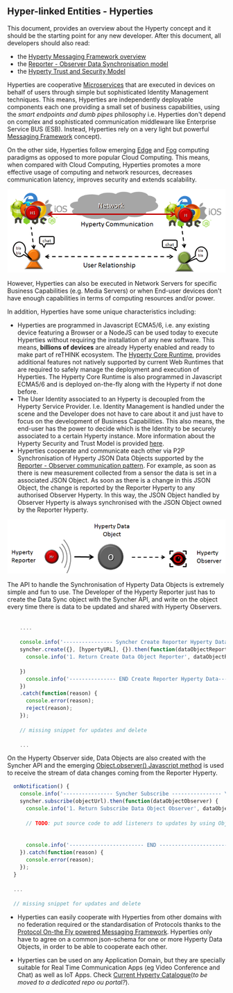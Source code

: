 Hyper-linked Entities - Hyperties
---------------------------------

This document, provides an overview about the Hyperty concept and it should be the starting point for any new developer. After this document, all developers should also read:

-	the [Hyperty Messaging Framework overview](hyperty-messaging-framework.md)
-	the [Reporter - Observer Data Synchronisation model](p2p-data-sync.md)
-	the [Hyperty Trust and Security Model](hyperty-trust.md)

Hyperties are cooperative [Microservices](http://martinfowler.com/articles/microservices.html) that are executed in devices on behalf of users through simple but sophisticated Identity Management techniques. This means, Hyperties are independently deployable components each one providing a small set of business capabilities, using the *smart endpoints and dumb pipes* philosophy i.e. Hyperties don't depend on complex and sophisticated communication middleware like Enterprise Service BUS (ESB). Instead, Hyperties rely on a very light but powerful [Messaging Framework](hyperty-messaging-framework.md) concept).

On the other side, Hyperties follow emerging [Edge](https://en.wikipedia.org/wiki/Edge_computing) and [Fog](https://en.wikipedia.org/wiki/Fog_computing) computing paradigms as opposed to more popular Cloud Computing. This means, when compared with Cloud Computing, Hyperties promotes a more effective usage of computing and network resources, decreases communication latency, improves security and extends scalability.

![Hyperty Concept and Edge Computing](hyperty-concept1.png)

However, Hyperties can also be executed in Network Servers for specific Business Capabilities (e.g. Media Servers) or when End-user devices don't have enough capabilities in terms of computing resources and/or power.

In addition, Hyperties have some unique characteristics including:

-	Hyperties are programmed in Javascript ECMA5/6, i.e. any existing device featuring a Browser or a NodeJS can be used today to execute Hyperties without requiring the installation of any new software. This means, **billions of devices** are already Hyperty enabled and ready to make part of reTHINK ecosystem. The [Hyperty Core Runtime](https://github.com/reTHINK-project/dev-runtime-core), provides additional features not natively supported by current Web Runtimes that are required to safely manage the deployment and execution of Hyperties. The Hyperty Core Runtime is also programmed in Javascript ECMA5/6 and is deployed on-the-fly along with the Hyperty if not done before.
-	The User Identity associated to an Hyperty is decoupled from the Hyperty Service Provider. I.e. Identity Management is handled under the scene and the Developer does not have to care about it and just have to focus on the development of Business Capabilities. This also means, the end-user has the power to decide which is the Identity to be securely associated to a certain Hyperty instance. More information about the Hyperty Security and Trust Model is provided [here](hyperty-trust.md).
-	Hyperties cooperate and communicate each other via P2P Synchronisation of Hyperty JSON Data Objects supported by the [Reporter - Observer communication pattern](p2p-data-sync.md). For example, as soon as there is new measurement collected from a sensor the data is set in a associated JSON Object. As soon as there is a change in this JSON Object, the change is reported by the Reporter Hyperty to any authorised Observer Hyperty. In this way, the JSON Object handled by Observer Hyperty is always synchronised with the JSON Object owned by the Reporter Hyperty.

![Reporter-Observer Communication Pattern](reporter-observer.png)

The API to handle the Synchronisation of Hyperty Data Objects is extremely simple and fun to use. The Developer of the Hyperty Reporter just has to create the Data Sync object with the Syncher API, and write on the object every time there is data to be updated and shared with Hyperty Observers.

```javascript

    ....

    console.info('---------------- Syncher Create Reporter Hyperty Data ---------------------- \n');
    syncher.create({}, [hypertyURL], {}).then(function(dataObjectReporter) {
      console.info('1. Return Create Data Object Reporter', dataObjectReporter);

    })
      console.info('--------------- END Create Reporter Hyperty Data------------------ \n');
    })
    .catch(function(reason) {
      console.error(reason);
      reject(reason);
    });

    // missing snippet for updates and delete

    ...


```

On the Hyperty Observer side, Data Objects are also created with the Syncher API and the emerging [Object.observer() Javascript method](https://developer.mozilla.org/en-US/docs/Web/JavaScript/Reference/Global_Objects/Object/observe) is used to receive the stream of data changes coming from the Reporter Hyperty.

```javascript
  onNotification() {
    console.info('---------------- Syncher Subscribe ---------------- \n');
    syncher.subscribe(objectUrl).then(function(dataObjectObserver) {
      console.info('1. Return Subscribe Data Object Observer', dataObjectObserver);

      // TODO: put source code to add listeners to updates by using Object.observer()


      console.info('------------------------ END ---------------------- \n');
    }).catch(function(reason) {
      console.error(reason);
    });
  }

  ...

  // missing snippet for updates and delete

```

-	Hyperties can easily cooperate with Hyperties from other domains with no federation required or the standardisation of Protocols thanks to the [Protocol On-the Fly powered Messaging Framework](hyperty-messaging-framework.md). Hyperties only have to agree on a common json-schema for one or more Hyperty Data Objects, in order to be able to cooperate each other.

-	Hyperties can be used on any Application Domain, but they are specially suitable for Real Time Communication Apps (eg Video Conference and Chat) as well as IoT Apps. Check [Current Hyperty Catalogue](../../examples)\(*to be moved to a dedicated repo ou portal?*).
